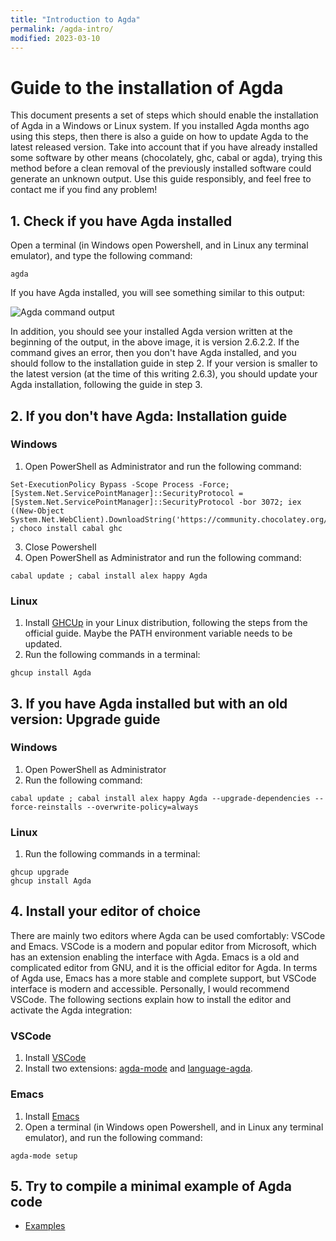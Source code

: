 ```yaml
---
title: "Introduction to Agda"
permalink: /agda-intro/
modified: 2023-03-10
---
```


# Guide to the installation of Agda

This document presents a set of steps which should enable the installation of Agda in a Windows or Linux system. If you installed Agda months ago using this steps, then there is also a guide on how to update Agda to the latest released version. Take into account that if you have already installed some software by other means (chocolately, ghc, cabal or agda), trying this method before a clean removal of the previously installed software could generate an unknown output. Use this guide responsibly, and feel free to contact me if you find any problem!

## 1. Check if you have Agda installed

Open a terminal (in Windows open Powershell, and in Linux any terminal emulator), and type the following command:
```shell
agda
```
If you have Agda installed, you will see something similar to this output:

![Agda command output](https://user-images.githubusercontent.com/63608428/224405548-a4e77105-8774-4a20-b437-b70d990584cd.png)

In addition, you should see your installed Agda version written at the beginning of the output, in the above image, it is version 2.6.2.2.
If the command gives an error, then you don't have Agda installed, and you should follow to the installation guide in step 2.
If your version is smaller to the latest version (at the time of this writing 2.6.3), you should update your Agda installation, following the guide in step 3.

## 2. If you don't have Agda: Installation guide

### Windows

 1. Open PowerShell as Administrator and run the following command:
```shell
Set-ExecutionPolicy Bypass -Scope Process -Force; [System.Net.ServicePointManager]::SecurityProtocol = [System.Net.ServicePointManager]::SecurityProtocol -bor 3072; iex ((New-Object System.Net.WebClient).DownloadString('https://community.chocolatey.org/install.ps1')) ; choco install cabal ghc
```
 3. Close Powershell
 1. Open PowerShell as Administrator and run the following command:
```shell
cabal update ; cabal install alex happy Agda
```

### Linux

 1. Install [GHCUp](https://www.haskell.org/ghcup) in your Linux distribution, following the steps from the official guide. Maybe the PATH environment variable needs to be updated. 
 2. Run the following commands in a terminal:
```shell
ghcup install Agda
```

## 3. If you have Agda installed but with an old version: Upgrade guide

### Windows

 1. Open PowerShell as Administrator
 2. Run the following command:
```shell
cabal update ; cabal install alex happy Agda --upgrade-dependencies --force-reinstalls --overwrite-policy=always
```

### Linux

 1. Run the following commands in a terminal:
```shell
ghcup upgrade
ghcup install Agda
```
  
## 4. Install your editor of choice

There are mainly two editors where Agda can be used comfortably: VSCode and Emacs. VSCode is a modern and popular editor from Microsoft, which has an extension enabling the interface with Agda. Emacs is a old and complicated editor from GNU, and it is the official editor for Agda. In terms of Agda use, Emacs has a more stable and complete support, but VSCode interface is modern and accessible. Personally, I would recommend VSCode. The following sections explain how to install the editor and activate the Agda integration:

### VSCode

 1. Install [VSCode](https://code.visualstudio.com)
 2. Install two extensions: [agda-mode](https://marketplace.visualstudio.com/items?itemName=banacorn.agda-mode) and [language-agda](https://marketplace.visualstudio.com/items?itemName=j-mueller.agda).

<!-- ### VSCode (with ALS)

```
ghcup install stack
git clone https://github.com/banacorn/agda-language-server.git
cd agda-language-server && stack install && cd ..
```
TODO -->

### Emacs

 1. Install [Emacs]([https://code.visualstudio.com](https://www.gnu.org/software/emacs/))
 2. Open a terminal (in Windows open Powershell, and in Linux any terminal emulator), and run the following command:
```shell
agda-mode setup
```

## 5. Try to compile a minimal example of Agda code

<!-- TODO

```agda

``` -->

 - [Examples](https://dvmcarpena.com/files/agda-examples.zip)

<!-- ## FAQ

TODO -->
